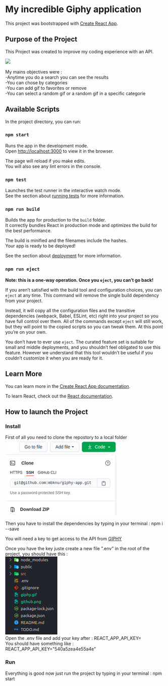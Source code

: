 # My incredible Giphy application

This project was bootstrapped with [Create React App](https://github.com/facebook/create-react-app).

## Purpose of the Project

This Project was created to improve my coding experience with an API.

![](giphy-gif.gif)

My mains objectives were :\
-Anytime you do a search you can see the results\
-You can chose by categories\
-You can add gif to favorites or remove\
-You can select a random gif or a random gif in a specific categorie

## Available Scripts

In the project directory, you can run:

### `npm start`

Runs the app in the development mode.\
Open [http://localhost:3000](http://localhost:3000) to view it in the browser.

The page will reload if you make edits.\
You will also see any lint errors in the console.

### `npm test`

Launches the test runner in the interactive watch mode.\
See the section about [running tests](https://facebook.github.io/create-react-app/docs/running-tests) for more information.

### `npm run build`

Builds the app for production to the `build` folder.\
It correctly bundles React in production mode and optimizes the build for the best performance.

The build is minified and the filenames include the hashes.\
Your app is ready to be deployed!

See the section about [deployment](https://facebook.github.io/create-react-app/docs/deployment) for more information.

### `npm run eject`

**Note: this is a one-way operation. Once you `eject`, you can’t go back!**

If you aren’t satisfied with the build tool and configuration choices, you can `eject` at any time. This command will remove the single build dependency from your project.

Instead, it will copy all the configuration files and the transitive dependencies (webpack, Babel, ESLint, etc) right into your project so you have full control over them. All of the commands except `eject` will still work, but they will point to the copied scripts so you can tweak them. At this point you’re on your own.

You don’t have to ever use `eject`. The curated feature set is suitable for small and middle deployments, and you shouldn’t feel obligated to use this feature. However we understand that this tool wouldn’t be useful if you couldn’t customize it when you are ready for it.

## Learn More

You can learn more in the [Create React App documentation](https://facebook.github.io/create-react-app/docs/getting-started).

To learn React, check out the [React documentation](https://reactjs.org/).

## How to launch the Project

### Install

First of all you need to clone the repostory to a local folder\
![Screenshot](github.png)

Then you have to install the dependencies by typing in your terminal : npm i --save

You will need a key to get access to the API from [GIPHY](https://giphy.com/)

Once you have the key juste create a new file ".env" in the root of the project, you should have this :\
![Screenshot](env.png)\
Open the .env file and add your key after : REACT_APP_API_KEY=\
You should have something like : REACT_APP_API_KEY="540a5zea4e55a4e"


### Run

Everything is good now just run the project by typing in your terminal : npm start
